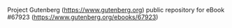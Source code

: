 Project Gutenberg (https://www.gutenberg.org) public repository for
eBook #67923 (https://www.gutenberg.org/ebooks/67923)
